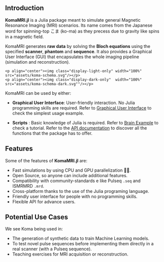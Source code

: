 ## Introduction

**KomaMRI.jl** is a Julia package meant to simulate general Magnetic Resonance Imaging (MRI) scenarios. Its name comes from the Japanese word for spinning-top こま (ko-ma) as they precess due to gravity like spins in a magnetic field.

KomaMRI generates **raw data** by solving the **Bloch equations** using the specified **scanner**, **phantom** and **sequence**. It also provides a Graphical User Interface (GUI) that encapsulates the whole imaging pipeline (simulation and reconstruction).

```@raw html
<p align="center"><img class="display-light-only" width="100%" src="assets/koma-schema.svg"/></p>
<p align="center"><img class="display-dark-only"  width="100%" src="assets/koma-schema-dark.svg""/></p>
```

KomaMRI can be used by either:
* **Graphical User Interface**: User-friendly interaction. No Julia programming skills are required. Refer to [Graphical User Interface](getting-started.md#Graphical-User-Interface) to check the simplest usage example.

* **Scripts** : Basic knowledge of Julia is required. Refer to [Brain Example](simulation-examples.md#Brain-Example) to check a tutorial. Refer to the [API documentation](api.md) to discover all the functions that the package has to offer.

## Features

Some of the features of **KomaMRI.jl** are:
* Fast simulations by using CPU and GPU parallelization 🏃💨.
* Open Source, so anyone can include additional features.
* Compatibility with community-standards e like Pulseq `.seq` and ISMRMRD `.mrd`.
* Cross-platform thanks to the use of the Julia programing language.
* Friendly user interface for people with no programming skills.
* Flexible API for advance users.

## Potential Use Cases

We see Koma being used in:
* The generation of synthetic data to train Machine Learning models.
* To test novel pulse sequences before implementing them directly in a real scanner (with a Pulseq sequence).
* Teaching exercises for  MRI acquisition or reconstruction.

